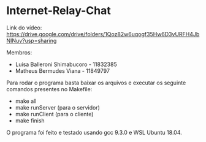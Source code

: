 # Internet-Relay-Chat

Link do vídeo:
https://drive.google.com/drive/folders/1Qoz82w6uqogf35Hw6D3vURFH4JbNINuv?usp=sharing

Membros:
- Luisa Balleroni Shimabucoro - 11832385
- Matheus Bermudes Viana - 11849797

Para rodar o programa basta baixar os arquivos e executar os seguinte comandos presentes no Makefile:
- make all
- make runServer (para o servidor)
- make runClient (para o cliente)
- make finish

O programa foi feito e testado usando gcc 9.3.0 e WSL Ubuntu 18.04.
